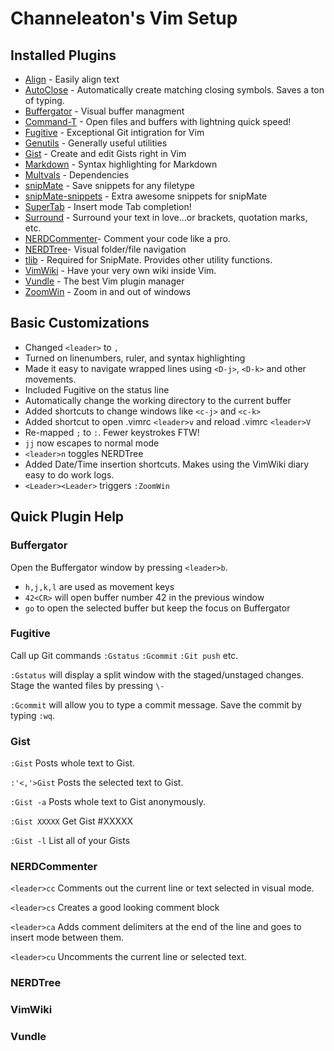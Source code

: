 # Channeleaton's Vim Setup

## Installed Plugins
* [Align](https://github.com/vim-scripts/Align) - Easily align text
* [AutoClose](https://github.com/vim-scripts/AutoClose) - Automatically create matching closing symbols. Saves a ton of typing.
* [Buffergator](https://github.com/vim-scripts/Buffergator) - Visual buffer managment
* [Command-T](https://github.com/vim-scripts/Command-T) - Open files and buffers with lightning quick speed!
* [Fugitive](https://github.com/tpope/vim-fugitive) - Exceptional Git intigration for Vim
* [Genutils](https://github.com/vim-scripts/genutils) - Generally useful utilities
* [Gist](https://github.com/vim-scripts/Gist.vim) - Create and edit Gists right in Vim
* [Markdown](https://github.com/hallison/vim-markdown) - Syntax highlighting for Markdown
* [Multvals](https://github.com/vim-scripts/multvals.vim) - Dependencies
* [snipMate](https://github.com/garbas/vim-snipmate) - Save snippets for any filetype
* [snipMate-snippets](https://github.com/honza/snipmate-snippets) - Extra awesome snippets for snipMate
* [SuperTab](https://github.com/ervandew/supertab) - Insert mode Tab completion!
* [Surround](https://github.com/vim-scripts/surround.vim) - Surround your text in love...or brackets, quotation marks, etc.
* [NERDCommenter](https://github.com/scrooloose/nerdcommenter)- Comment your code like a pro.
* [NERDTree](https://github.com/scrooloose/nerdtree)- Visual folder/file navigation
* [tlib](https://github.com/tomtom/tlib_vim) - Required for SnipMate. Provides other utility functions.
* [VimWiki](https://github.com/vim-scripts/VimWiki) - Have your very own wiki inside Vim.
* [Vundle](https://github.com/gmarik/vundle) - The best Vim plugin manager
* [ZoomWin](https://github.com/vim-scripts/ZoomWin) - Zoom in and out of windows

## Basic Customizations

* Changed `<leader>` to `,`
* Turned on linenumbers, ruler, and syntax highlighting
* Made it easy to navigate wrapped lines using `<D-j>`, `<D-k>` and other movements.
* Included Fugitive on the status line
* Automatically change the working directory to the current buffer
* Added shortcuts to change windows like `<c-j>` and `<c-k>`
* Added shortcut to open .vimrc `<leader>v` and reload .vimrc `<leader>V`
* Re-mapped `;` to `:`. Fewer keystrokes FTW!
* `jj` now escapes to normal mode
* `<leader>n` toggles NERDTree
* Added Date/Time insertion shortcuts. Makes using the VimWiki diary easy to do work logs.
* `<Leader><Leader>` triggers `:ZoomWin`

## Quick Plugin Help
### Buffergator
Open the Buffergator window by pressing `<leader>b`.

* `h,j,k,l` are used as movement keys
* `42<CR>` will open buffer number 42 in the previous window
* `go` to open the selected buffer but keep the focus on Buffergator

### Fugitive
Call up Git commands `:Gstatus` `:Gcommit` `:Git push` etc.

`:Gstatus` will display a split window with the staged/unstaged changes. Stage the wanted files by pressing `\-`

`:Gcommit` will allow you to type a commit message. Save the commit by typing `:wq`.

### Gist
`:Gist` Posts whole text to Gist.

`:'<,'>Gist` Posts the selected text to Gist.

`:Gist -a` Posts whole text to Gist anonymously.

`:Gist XXXXX` Get Gist #XXXXX

`:Gist -l` List all of your Gists

### NERDCommenter
`<leader>cc` Comments out the current line or text selected in visual mode.

`<leader>cs` Creates a good looking comment block

`<leader>ca` Adds comment delimiters at the end of the line and goes to insert mode between them.

`<leader>cu` Uncomments the current line or selected text.

### NERDTree

### VimWiki

### Vundle

